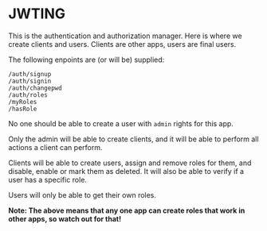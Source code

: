 # JWTING

This is the authentication and authorization manager. Here is where we create clients and users. Clients are other apps, users are final users.

The following enpoints are (or will be) supplied:

```
/auth/signup
/auth/signin
/auth/changepwd
/auth/roles
/myRoles
/hasRole
```

No one should be able to create a user with `admin` rights for this app.

Only the admin will be able to create clients, and it will be able to perform all actions a client can perform.

Clients will be able to create users, assign and remove roles for them, and disable, enable or mark them as deleted. It will also be able to verify if a user has a specific role.

Users will only be able to get their own roles.

**Note: The above means that any one app can create roles that work in other apps, so watch out for that!**
